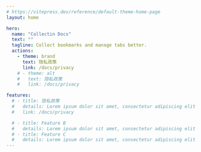 ```yaml
---
# https://vitepress.dev/reference/default-theme-home-page
layout: home

hero:
  name: "Collectin Docs"
  text: ""
  tagline: Collect bookmarks and manage tabs better.
  actions:
    - theme: brand
      text: 隐私政策
      link: /docs/privacy
    # - theme: alt
    #   text: 隐私政策
    #   link: /docs/privacy

features:
  # - title: 隐私政策
  #   details: Lorem ipsum dolor sit amet, consectetur adipiscing elit
  #   link: /docs/privacy

  # - title: Feature B
  #   details: Lorem ipsum dolor sit amet, consectetur adipiscing elit
  # - title: Feature C
  #   details: Lorem ipsum dolor sit amet, consectetur adipiscing elit
---
```

